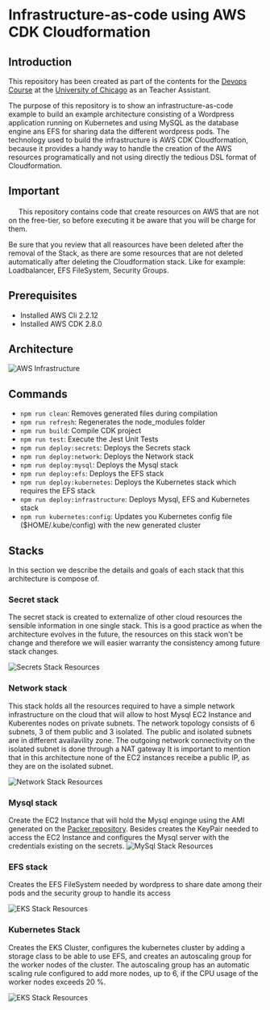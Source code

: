 # Infrastructure-as-code using AWS CDK Cloudformation

## Introduction

This repository has been created as part of the contents for the [Devops Course](https://online.professional.uchicago.edu/course/dtb-dev/) at the [University of Chicago](https://online.professional.uchicago.edu/) as an Teacher Assistant.

The purpose of this repository is to show an infrastructure-as-code example to build an example architecture consisting of a Wordpress application running on Kubernetes and using MySQL as the database engine ans EFS for sharing data the different wordpress pods.
The technology used to build the infrastructure is AWS CDK Cloudformation, because it provides a handy way to handle the creation of the AWS resources programatically and not using directly the tedious DSL format of Cloudformation.

## Important

<img src='https://toppng.com/uploads/preview/warning-vectors-and-icons-warning-svg-icon-11553508662kccnngsukp.png' width='16'>
This repository contains code that create resources on AWS that are not on the free-tier, so before executing it be aware that you will be charge for them. 

Be sure that you review that all reasources have been deleted after the removal of the Stack, as there are some resources that are not deleted automatically after deleting the Cloudformation stack. Like for example: Loadbalancer, EFS FileSystem, Security Groups.

## Prerequisites

- Installed AWS Cli 2.2.12
- Installed AWS CDK 2.8.0

## Architecture

![AWS Infrastructure](./images/aws-infrastructure.png)

## Commands

- `npm run clean`:  Removes generated files during compilation
- `npm run refresh`:  Regenerates the node_modules folder
- `npm run build`: Compile CDK project
- `npm run test`: Execute the Jest Unit Tests
- `npm run deploy:secrets`: Deploys the Secrets stack
- `npm run deploy:network`: Deploys the Network stack
- `npm run deploy:mysql`: Deploys the Mysql stack
- `npm run deploy:efs`: Deploys the EFS stack
- `npm run deploy:kubernetes`: Deploys the Kubernetes stack which requires the EFS stack
- `npm run deploy:infrastructure`: Deploys Mysql, EFS and Kubernetes stack
- `npm run kubernetes:config`: Updates you Kubernetes config file ($HOME/.kube/config) with the new generated cluster

## Stacks

In this section we describe the details and goals of each stack that this architecture is compose of.

### Secret stack

The secret stack is created to externalize of other cloud resources the sensible information in one single stack. This is a good practice as when the architecture evolves in the future, the resources on this stack won't be change and therefore we will easier warranty the consistency among future stack changes.

![Secrets Stack Resources](./images/stack_secrets.png)

### Network stack

This stack holds all the resources required to have a simple network infrastructure on the cloud that will allow to host Mysql EC2 Instance and Kuberentes nodes on private subnets. The network topology consists of 6 subnets, 3 of them public and 3 isolated. The public and isolated subnets are in different availavility zone.
The outgoing network connectivity on the isolated subnet is done through a NAT gateway
It is important to mention that in this architecture none of the EC2 instances receibe a public IP, as they are on the isolated subnet. 

![Network Stack Resources](./images/stack_network.png)

### Mysql stack

Create the EC2 Instance that will hold the Mysql enginge using the AMI generated on the [Packer repository](../uchicago-packer/). Besides creates the KeyPair needed to access the EC2 Instance and configures the Mysql server with the credentials existing on the secrets.
![MySql Stack Resources](./images/stack_mysql.png)

### EFS stack

Creates the EFS FileSystem needed by wordpress to share date among their pods and the security group to handle its access

![EKS Stack Resources](./images/stack_efs.png)

### Kubernetes Stack

Creates the EKS Cluster, configures the kubernetes cluster by adding a storage class to be able to use EFS, and creates an autoscaling group for the worker nodes of the cluster. The autoscaling group has an automatic scaling rule configured to add more nodes, up to 6, if the CPU usage of the worker nodes exceeds 20 %.
 
![EKS Stack Resources](./images/stack_eks.png)




